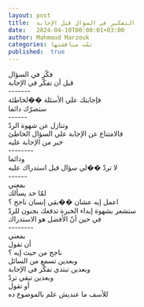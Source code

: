 ```yaml
---
layout: post
title:  التفكير في السؤال قبل الإجابة
date:   2024-04-10T00:00:01+03:00
author: Mahmoud Marzouk
categories: تمّت مناقشتها
published:  true
---
```

فكّر في السؤال\
قبل أن تفكّر في الإجابة\
\-\-\-\-\-\--\
فإجابتك علي الأسئلة ��لخاطئة\
ستضرّك دائما\
\-\-\-\-\--\
وتنازل عن شهوة الردّ\
فالامتناع عن الإجابة علي السؤال الخاطئ\
خير من الإجابة عليه\
\-\-\-\-\-\-\--\
ودائما\
لا تردّ ��لي سؤال قبل استدراك عليه\
\-\-\-\-\--\
بمعني\
لمّا حد يسألك\
اعمل إيه عشان ��بقي إنسان ناجح ؟\
ستشعر بشهوة إبداء الخبرة تدفعك بجنون للردّ\
في حين أنّ الأفضل هو الاستدراك\
\-\-\-\-\-\-\--\
بمعني\
أن تقول\
ناجح من حيث إيه ؟\
وبعدين تسمع من السائل\
وبعدين تبتدي تفكّر في الإجابة\
وبعدين تبقي تردّ\
أو تقول\
للأسف ما عنديش علم بالموضوع ده
